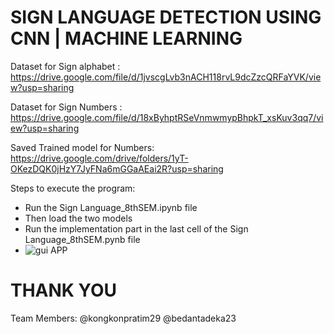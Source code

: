 # SIGN LANGUAGE DETECTION USING CNN | MACHINE LEARNING

Dataset for Sign alphabet : https://drive.google.com/file/d/1jvscgLvb3nACH118rvL9dcZzcQRFaYVK/view?usp=sharing

Dataset for Sign Numbers : https://drive.google.com/file/d/18xByhptRSeVnmwmypBhpkT_xsKuv3qq7/view?usp=sharing

Saved Trained model for Numbers: https://drive.google.com/drive/folders/1yT-OKezDQK0jHzY7JyFNa6mGGaAEai2R?usp=sharing



Steps to execute the program:

* Run the Sign Language_8thSEM.ipynb file
* Then load the two models
* Run the implementation part in the last cell of the  Sign Language_8thSEM.pynb file
* ![gui APP](https://user-images.githubusercontent.com/42889852/127876167-dbd14c54-f7ca-41d0-aafb-e8e7185a098b.jpeg)




# THANK YOU

Team Members:
@kongkonpratim29
@bedantadeka23
